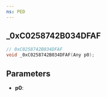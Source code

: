 ```yaml
---
ns: PED
---
```

## _0xC0258742B034DFAF

```c
// 0xC0258742B034DFAF
void _0xC0258742B034DFAF(Any p0);
```

## Parameters
* **p0**:
